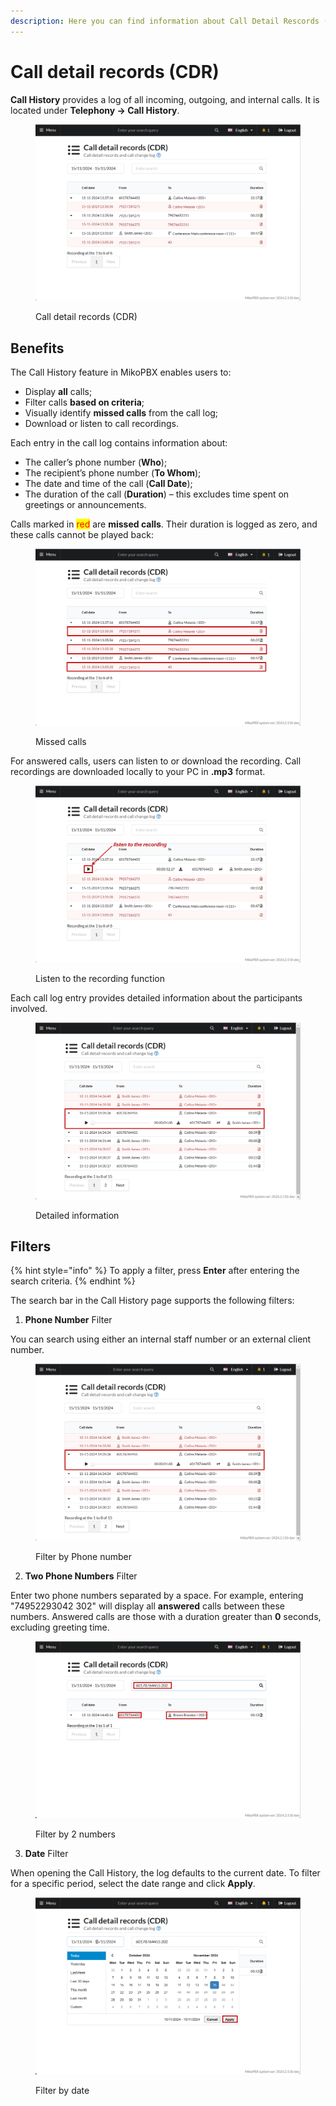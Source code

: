 ```yaml
---
description: Here you can find information about Call Detail Rescords (CDR)
---
```


# Call detail records (CDR)

**Call History** provides a log of all incoming, outgoing, and internal calls. It is located under **Telephony -> Call History**.

<figure><img src="../../.gitbook/assets/callDetailRecords(CDR).png" alt=""><figcaption><p>Call detail records (CDR)</p></figcaption></figure>

## Benefits

The Call History feature in MikoPBX enables users to:

* Display **all** calls;
* Filter calls **based on criteria**;
* Visually identify **missed calls** from the call log;
* Download or listen to call recordings.

Each entry in the call log contains information about:

* The caller’s phone number (**Who**);
* The recipient’s phone number (**To Whom**);
* The date and time of the call (**Call Date**);
* The duration of the call (**Duration**) – this excludes time spent on greetings or announcements.

Calls marked in <mark style="color:red;">red</mark> are **missed calls**. Their duration is logged as zero, and these calls cannot be played back:

<figure><img src="../../.gitbook/assets/missedCallsInCDR.png" alt=""><figcaption><p>Missed calls</p></figcaption></figure>

For answered calls, users can listen to or download the recording. Call recordings are downloaded locally to your PC in **.mp3** format.

<figure><img src="../../.gitbook/assets/listenToTheRecording.png" alt=""><figcaption><p>Listen to the recording function</p></figcaption></figure>

Each call log entry provides detailed information about the participants involved.

<figure><img src="../../.gitbook/assets/details.png" alt=""><figcaption><p>Detailed information</p></figcaption></figure>

## Filters

{% hint style="info" %}
To apply a filter, press **Enter** after entering the search criteria.
{% endhint %}

The search bar in the Call History page supports the following filters:

1. **Phone Number** Filter

You can search using either an internal staff number or an external client number.

<figure><img src="../../.gitbook/assets/details (1).png" alt=""><figcaption><p>Filter by Phone number</p></figcaption></figure>

2. **Two Phone Numbers** Filter

Enter two phone numbers separated by a space. For example, entering "74952293042 302" will display all **answered** calls between these numbers. Answered calls are those with a duration greater than **0** seconds, excluding greeting time.

<figure><img src="../../.gitbook/assets/filterBy2Nums.png" alt=""><figcaption><p>Filter by 2 numbers</p></figcaption></figure>

3. **Date** Filter

When opening the Call History, the log defaults to the current date. To filter for a specific period, select the date range and click **Apply**.

<figure><img src="../../.gitbook/assets/filterByDate.png" alt=""><figcaption><p>Filter by date</p></figcaption></figure>
